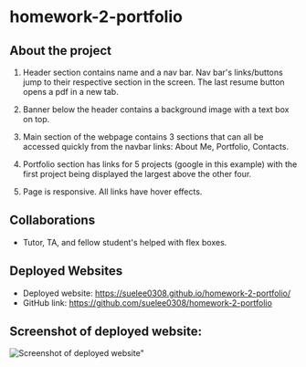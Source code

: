 # homework-2-portfolio

## About the project

1. Header section contains name and a nav bar. Nav bar's links/buttons jump to their respective section in the screen. The last resume button opens a pdf in a new tab. 

2. Banner below the header contains a background image with a text box on top.

3. Main section of the webpage contains 3 sections that can all be accessed quickly from the navbar links: About Me, Portfolio, Contacts.

4. Portfolio section has links for 5 projects (google in this example) with the first project being displayed the largest above the other four.

4. Page is responsive. All links have hover effects. 

## Collaborations
- Tutor, TA, and fellow student's helped with flex boxes.

## Deployed Websites

- Deployed website: <https://suelee0308.github.io/homework-2-portfolio/>
- GitHub link: <https://github.com/suelee0308/homework-2-portfolio>


## Screenshot of deployed website:

![Screenshot of deployed website"](./assets/images/screencapture-hw2.png)